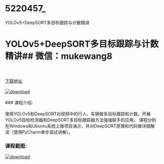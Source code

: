 # 5220457_
YOLOv5+DeepSORT多目标跟踪与计数精讲
# YOLOv5+DeepSORT多目标跟踪与计数精讲## 微信：mukewang8
<br/></br>[下载地址](http://www.36tz.cn/article/5220457 "下载地址")
<br/></br>[![download](http://36tz.cn/muke_img/2021_07_1-40-300x213.png "下载地址")](http://www.36tz.cn/article/5220457 "下载地址")
<br/></br>### 课程介绍:<br/></br>使用YOLOv5和DeepSORT对视频中的行人、车辆做多目标跟踪和计数，开展YOLOv5目标检测器和DeepSORT多目标跟踪器方法强强联手的应用。
课程分别在Windows和Ubuntu系统上做项目演示，并对DeepSORT原理和代码做详细解读（使用PyCharm单步调试讲解）。

### 课程截图:
[![download](http://36tz.cn/muke_img/2021_07_2-39.png "下载地址")](http://www.36tz.cn/article/5220457 "下载地址")
